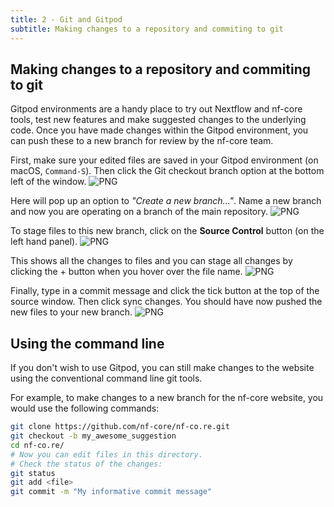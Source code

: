 ```yaml
---
title: 2 - Git and Gitpod
subtitle: Making changes to a repository and commiting to git
---
```


## Making changes to a repository and commiting to git

Gitpod environments are a handy place to try out Nextflow and nf-core tools, test new features and make suggested changes to the underlying code.
Once you have made changes within the Gitpod environment, you can push these to a new branch for review by the nf-core team.

First, make sure your edited files are saved in your Gitpod environment (on macOS, `Command-S`).
Then click the Git checkout branch option at the bottom left of the window.
![PNG](/assets/markdown_assets/developers/gitpod/git.1.png)

Here will pop up an option to _"Create a new branch..."_.
Name a new branch and now you are operating on a branch of the main repository.
![PNG](/assets/markdown_assets/developers/gitpod/git.2.png)

To stage files to this new branch, click on the **Source Control** button (on the left hand panel).
![PNG](/assets/markdown_assets/developers/gitpod/source.png)

This shows all the changes to files and you can stage all changes by clicking the + button when you hover over the file name.
![PNG](/assets/markdown_assets/developers/gitpod/git.3.png)

Finally, type in a commit message and click the tick button at the top of the source window.
Then click sync changes. You should have now pushed the new files to your new branch.
![PNG](/assets/markdown_assets/developers/gitpod/git.4.png)

## Using the command line

If you don't wish to use Gitpod, you can still make changes to the website using the conventional command line git tools.

For example, to make changes to a new branch for the nf-core website, you would use the following commands:

```bash
git clone https://github.com/nf-core/nf-co.re.git
git checkout -b my_awesome_suggestion
cd nf-co.re/
# Now you can edit files in this directory.
# Check the status of the changes:
git status
git add <file>
git commit -m "My informative commit message"
```
